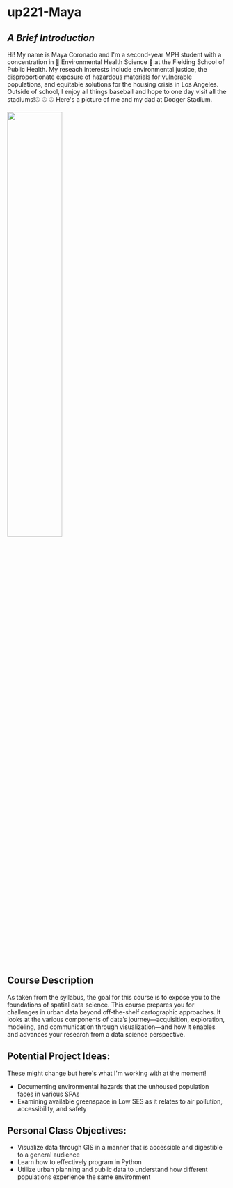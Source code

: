 # up221-Maya
## ***A Brief Introduction***
Hi! My name is Maya Coronado and I'm a second-year MPH student with a concentration in :seedling: Environmental Health Science :seedling: at the Fielding School of Public Health. My reseach interests include environmental justice, the disproportionate exposure of hazardous materials for vulnerable populations, and equitable solutions for the housing crisis in Los Angeles. Outside of school, I enjoy all things baseball and hope to one day visit all the stadiums!⚾ ⚾ ⚾ Here's a picture of me and my dad at Dodger Stadium.

<img src="https://github.com/mcoronado1/up221-Maya/assets/156019664/ba27bd98-0d86-4498-8f41-c8011357386b" width="50%" height="50%">

## Course Description ##
As taken from the syllabus, the goal for this course is to expose you to the foundations of spatial data science. This course prepares you for challenges in urban data beyond off-the-shelf cartographic approaches. It looks at the various components of data’s journey—acquisition, exploration, modeling, and communication through visualization—and how it enables and advances your research from a data science perspective.

## Potential Project Ideas: ## 
These might change but here's what I'm working with at the moment! 
+ Documenting environmental hazards that the unhoused population faces in various SPAs
+ Examining available greenspace in Low SES as it relates to air pollution, accessibility, and safety

## Personal Class Objectives: ##
+ Visualize data through GIS in a manner that is accessible and digestible to a general audience
+ Learn how to effectively program in Python
+ Utilize urban planning and public data to understand how different populations experience the same environment 
